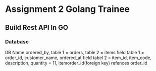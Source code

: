 # Assignment 2 Golang Trainee
## Build Rest API In GO
### Database
DB Name ordered_by, table 1 = orders, table 2 = items
field table 1 =  order_id, customer_name, ordered_at
field tabel 2 =  item_id, item_code, description, quantity = 11, itemorder_id(foreign key) refences order_id 